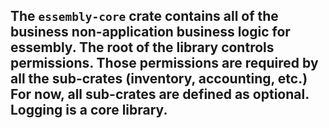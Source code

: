 ## The `essembly-core` crate contains all of the business non-application business logic for essembly. The root of the library controls permissions.  Those permissions are required by all the sub-crates (inventory, accounting, etc.)  For now, all sub-crates are defined as optional.  Logging is a core library. 
